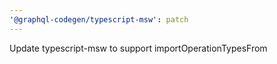 ```yaml
---
'@graphql-codegen/typescript-msw': patch
---
```


Update typescript-msw to support importOperationTypesFrom
